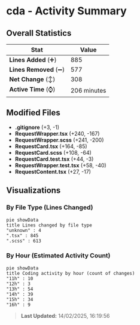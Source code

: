 # cda - Activity Summary 

## Overall Statistics

| Stat                   | Value                                                             |
| ---------------------- | ----------------------------------------------------------------- |
| **Lines Added** (➕)   | 885                                          |
| **Lines Removed** (➖) | 577                                        |
| **Net Change** (↕)    | 308                |
| **Active Time** (⌚)   | 206 minutes |


## Modified Files
- **.gitignore** (+3, -1)
- **RequestWrapper.tsx** (+240, -167)
- **RequestWrapper.scss** (+241, -200)
- **RequestCard.tsx** (+164, -85)
- **RequestCard.scss** (+108, -64)
- **RequestCard.test.tsx** (+44, -3)
- **RequestWrapper.test.tsx** (+58, -40)
- **RequestContent.tsx** (+27, -17)

## Visualizations

### By File Type (Lines Changed)

```mermaid
pie showData
title Lines changed by file type
"unknown" : 4
".tsx" : 845
".scss" : 613
```

### By Hour (Estimated Activity Count)

```mermaid
pie showData
title Coding activity by hour (count of changes)
"11h" : 10
"12h" : 3
"13h" : 54
"14h" : 39
"15h" : 34
"16h" : 9
```


> **Last Updated:** 14/02/2025, 16:19:56